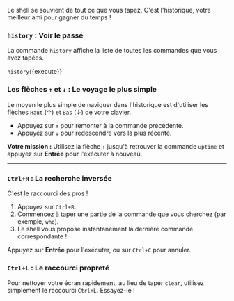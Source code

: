 Le shell se souvient de tout ce que vous tapez. C'est l'historique, votre meilleur ami pour gagner du temps !

### `history` : Voir le passé

La commande `history` affiche la liste de toutes les commandes que vous avez tapées.

`history`{{execute}}

### Les flèches `↑` et `↓` : Le voyage le plus simple

Le moyen le plus simple de naviguer dans l'historique est d'utiliser les flèches `Haut` (↑) et `Bas` (↓) de votre clavier.
-   Appuyez sur `↑` pour remonter à la commande précédente.
-   Appuyez sur `↓` pour redescendre vers la plus récente.

**Votre mission :** Utilisez la flèche `↑` jusqu'à retrouver la commande `uptime` et appuyez sur **Entrée** pour l'exécuter à nouveau.

---
### `Ctrl+R` : La recherche inversée

C'est le raccourci des pros !
1.  Appuyez sur `Ctrl+R`.
2.  Commencez à taper une partie de la commande que vous cherchez (par exemple, `who`).
3.  Le shell vous propose instantanément la dernière commande correspondante !

Appuyez sur **Entrée** pour l'exécuter, ou sur `Ctrl+C` pour annuler.

### `Ctrl+L` : Le raccourci propreté

Pour nettoyer votre écran rapidement, au lieu de taper `clear`, utilisez simplement le raccourci `Ctrl+L`. Essayez-le !